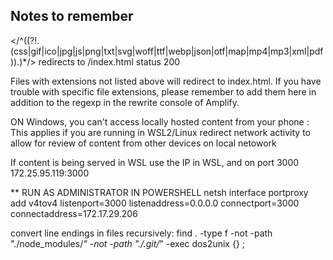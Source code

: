 ## Notes to remember

</^((?!.(css|gif|ico|jpg|js|png|txt|svg|woff|ttf|webp|json|otf|map|mp4|mp3|xml|pdf)$).)*$/> redirects to /index.html status 200

Files with extensions not listed above will redirect to index.html. If you have trouble with specific file extensions, please remember to add them here in addition to the regexp in the rewrite console of Amplify.

ON Windows, you can't access locally hosted content from your phone :
This applies if you are running in WSL2/Linux
redirect network activity to allow for review of content from other devices on local netowork

If content is being served in WSL use the IP in WSL, and on port 3000
172.25.95.119:3000

** RUN AS ADMINISTRATOR IN POWERSHELL
netsh interface portproxy add v4tov4 listenport=3000 listenaddress=0.0.0.0 connectport=3000 connectaddress=172.17.29.206

convert line endings in files recursively: 
find . -type f -not -path "./node_modules/*" -not -path "./.git/*" -exec dos2unix {} \;